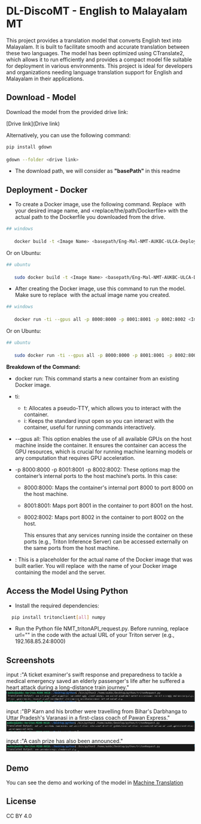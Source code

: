 
# DL-DiscoMT - English to Malayalam MT 

 This project provides a translation model that converts English text into Malayalam. It is built to facilitate smooth and accurate translation between these two languages. The model has been optimized using CTranslate2, which allows it to run efficiently and provides a compact model file suitable for deployment in various environments. This project is ideal for developers and organizations needing language translation support for English and Malayalam in their applications.
   
## Download - Model

Download the model from the provided drive link: 

   [Drive link](Drive link)

Alternatively, you can use the following command:

```bash
pip install gdown

gdown --folder <drive link>

```
* The download path, we will consider as **"basePath"** in this readme

## Deployment - Docker  

* To create a Docker image, use the following command. Replace <Image Name> with your desired image name, and <replace/the/path/Dockerfile> with the actual path to the Dockerfile you downloaded from the drive.


```bash
## windows

   docker build -t <Image Name> <basepath/Eng-Mal-NMT-AUKBC-ULCA-Deploy/>
```
Or on Ubuntu:
```bash
## ubuntu

   sudo docker build -t <Image Name> <basepath/Eng-Mal-NMT-AUKBC-ULCA-Deploy/>
```

* After creating the Docker image, use this command to run the model. Make sure to replace <Image Name> with the actual image name you created.

```bash
## windows

   docker run -ti --gpus all -p 8000:8000 -p 8001:8001 -p 8002:8002 <Image Name>
```
Or on Ubuntu:
```bash
## ubuntu

   sudo docker run -ti --gpus all -p 8000:8000 -p 8001:8001 -p 8002:8002 <Image Name>
```
**Breakdown of the Command:**

- docker run: This command starts a new container from an existing Docker image.

- ti:

  - t: Allocates a pseudo-TTY, which allows you to interact with the container.
  - i: Keeps the standard input open so you can interact with the container, useful for running commands interactively.
- --gpus all: This option enables the use of all available GPUs on the host machine inside the container. It ensures the container can access the GPU resources, which is crucial for running machine learning models or any computation that requires GPU acceleration.

- -p 8000:8000 -p 8001:8001 -p 8002:8002: These options map the container’s internal ports to the host machine’s ports. In this case:

  - 8000:8000: Maps the container's internal port 8000 to port 8000 on the host machine.
  - 8001:8001: Maps port 8001 in the container to port 8001 on the host.
  - 8002:8002: Maps port 8002 in the container to port 8002 on the host.

    This ensures that any services running inside the container on these ports (e.g., Triton Inference Server) can be accessed externally on the same ports from the host machine.

- <Image Name>: This is a placeholder for the actual name of the Docker image that was built earlier. You will replace <Image Name> with the name of your Docker image containing the model and the server.



## Access the Model Using Python 

* Install the required dependencies:

```bash
  pip install tritonclient[all] numpy
```

* Run the Python file NMT_tritonAPI_request.py. Before running, replace url="<url of triton server>" in the code with the actual URL of your Triton server (e.g., 192.168.85.24:8000)




## Screenshots
input :"A ticket examiner&#39;s swift response and preparedness to tackle a medical emergency saved
an elderly passenger&#39;s life after he suffered a heart attack during a long-distance train journey."
![App Screenshot](https://github.com/aashiqlove/code/blob/main/enml/Picture1.jpg?raw=true)


input :"BP Karn and his brother were travelling from Bihar&#39;s Darbhanga to Uttar Pradesh&#39;s Varanasi
in a first-class coach of Pawan Express."
<br>
![App Screenshot ](https://github.com/aashiqlove/code/blob/main/enml/Picture2.jpg?raw=true)


input :"A cash prize has also been announced."
![App Screenshot](https://github.com/aashiqlove/code/blob/main/enml/Picture3.jpg?raw=true)


## Demo

You can see the demo and working of the model in 
[Machine Translation](https://searchko.co.in/transaukbc/)


## License
CC BY 4.0 
